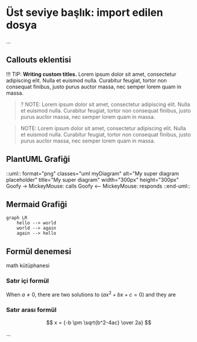 # Üst seviye başlık: import edilen dosya
...

## Callouts eklentisi

!!! TIP: **Writing custom titles.**
	Lorem ipsum dolor sit amet, consectetur adipiscing elit. Nulla et euismod
	nulla. Curabitur feugiat, tortor non consequat finibus, justo purus auctor
	massa, nec semper lorem quam in massa.

>? NOTE: Lorem ipsum dolor sit amet, consectetur adipiscing elit. Nulla et euismod
> nulla. Curabitur feugiat, tortor non consequat finibus, justo purus auctor
> massa, nec semper lorem quam in massa.

> NOTE: Lorem ipsum dolor sit amet, consectetur adipiscing elit. Nulla et euismod
> nulla. Curabitur feugiat, tortor non consequat finibus, justo purus auctor
> massa, nec semper lorem quam in massa.

## PlantUML Grafiği
::uml:: format="png" classes="uml myDiagram" alt="My super diagram placeholder" title="My super diagram" width="300px" height="300px"
  Goofy ->  MickeyMouse: calls
  Goofy <-- MickeyMouse: responds
::end-uml::

## Mermaid Grafiği
```mermaid
graph LR
    hello --> world
    world --> again
    again --> hello
```

## Formül denemesi
math kütüphanesi
### Satır içi formül
When $a \ne 0$, there are two solutions to $(ax^2 + bx + c = 0)$ and they are

### Satır arası formül
$$ x = {-b \pm \sqrt{b^2-4ac} \over 2a} $$

...
